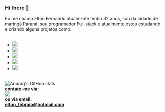 ### Hi there 👋

Eu me chamo Elton Fernando atualmente tenho 32 anos, sou da cidade de maringá Paraná, sou programador Full-stack e atualmente estou estudando e criando alguns projetos como:
<br>
<br>
- <img src="https://img.shields.io/badge/HTML5-E34F26?style=for-the-badge&logo=html5&logoColor=white"/>
- <img src="https://img.shields.io/badge/CSS3-1572B6?style=for-the-badge&logo=css3&logoColor=white"/>
- <img src="https://img.shields.io/badge/JavaScript-F7DF1E?style=for-the-badge&logo=javascript&logoColor=black"/>
- <img src="https://img.shields.io/badge/React-20232A?style=for-the-badge&logo=react&logoColor=61DAFB"/>
- <img src="https://img.shields.io/badge/Node.js-43853D?style=for-the-badge&logo=node.js&logoColor=white"/>
<br>![Anurag's GitHub stats](https://github-readme-stats.vercel.app/api?username=elton-fernando&theme=bgcolor=blue)
<br>
<b>contate-me via:<b>
<br>
<a href="https://www.linkedin.com/in/elton-fernando-febraio"> <img src="https://img.shields.io/badge/LinkedIn-0077B5?style=for-the-badge&logo=linkedin&logoColor=white"/></a>
<br>
<b>ou via email:<b>
<br>
elton_febraio@hotmail.com
